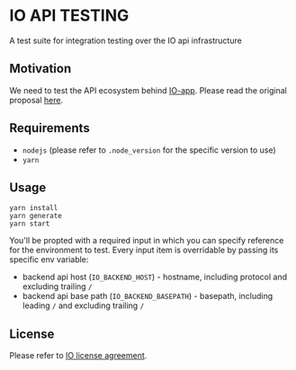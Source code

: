 # IO API TESTING
A test suite for integration testing over the IO api infrastructure

## Motivation
We need to test the API ecosystem behind [IO-app](https://github.com/pagopa/io-app). Please read the original proposal [here](https://docs.google.com/document/d/1WQ6OoqOGGEwcd-YRwLwJiiR_ES8mhTmSF6oGVyB8H70).

## Requirements
* `nodejs` (please refer to `.node_version` for the specific version to use)
* `yarn`
  
## Usage
```
yarn install
yarn generate
yarn start 
```

You'll be propted with a required input in which you can specify reference for the environment to test. Every input item is overridable by passing its specific env variable:

*  backend api host (`IO_BACKEND_HOST`) - hostname, including protocol and excluding trailing `/` 
*  backend api base path (`IO_BACKEND_BASEPATH`) - basepath, including leading `/` and excluding trailing `/` 

## License
Please refer to [IO license agreement](https://github.com/pagopa/io-app/blob/master/LICENSE).